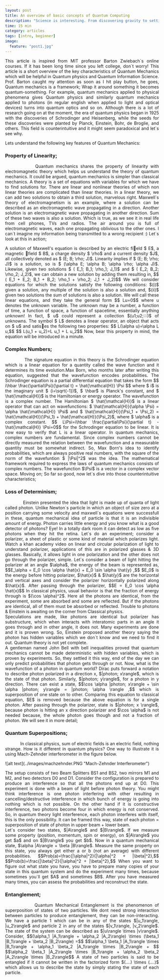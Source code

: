 ```yaml
---
layout: post
title: An overview of basic concepts of Quantum Computing
description: "Science is interesting. From discovering gravity to setting foot on moon, every event was a giant leap of success for mankind. Quantum computing, is probably going to shape the future. Let`s see what it is and how easy is it to learn & research. This article provides an overview of few key characteristics of quantum mechanics that are necessary in quantum computing."
time: 15 min
category: articles
tags: [intro, beginner]
image:
  feature: "post1.jpg"
---
```

<p style="text-align: justify">This article is inspired from MIT professor Barton Zwiebach`s online courses. If it has been long time since you left college, don`t worry! This article is a short  overview of the key characteristics of Quantum Mechanics which will be helpful in Quantum physics and Quantum Information Science. Prof. Barton caught my attention as soon as I hit play button, he goes, Quantum mechanics is a framework; Wrap it around something it becomes quantum-something. For example, quantum mechanics applied to physical phenomena gives Quantum physics and similarly quantum mechanics applied to photons (in regular english when applied to light and optical devices) turns into quantum optics and so on. Although there is a lot of research going on at the moment, the era of quantum physics began in 1925 with the discoveries of Schrodinger and Heisenberg, while the seeds for these discoveries were planted by Planck, Einstein, Bohr, de Broglie, and others. This field is counterintuitive and it might seem paradoxical and let`s see why.</p>

Lets understand the following key features of Quantum Mechanics:
### Property of Linearity;
<p style="text-align: justify">&nbsp;&nbsp;&nbsp;&nbsp;&nbsp;&nbsp;&nbsp;&nbsp;&nbsp;&nbsp;&nbsp;&nbsp;Quantum mechanics shares the property of linearity with electromagnetic theory which helps us understand the theory of quantum mechanics. It  could  be argued, quantum mechanics is  simpler  than  classical mechanics. A theory is a set of equations with variables for which we have to find solutions for. There are linear and nonlinear theories of which non linear theories are complicated than linear theories. In a linear theory, we can add two solutions to obtain a third solution, marvelous right. Maxwell`s theory of electromagnetism is an example, where a solution can be described as an electromagnetic wave propagating in a direction. Another solution is an electromagnetic wave propagating in another direction. Sum of these two waves is also a solution. Which is true, as we see it in real life from cell phones, TVs and radios. The air around you is full of electromagnetic waves, each one propagating oblivious to the other ones. I can`t imagine my information being transmitted to a wrong recipient :) Let`s look at this in action;</p>

<p style="text-align: justify">A solution of Maxwell's equation is described by an electric field $ E$, a magnetic field $ B$, a charge density $ \rho$ and a current density $J$, all collectively denoted as $ (E; B; \rho; J)$. Linearity implies if $ (E; B; \rho; J)$ is a solution, so is $ (\alpha E; \alpha B; \alpha \rho; \alpha J)$. Likewise, given two solutions $ ( E_1; B_1; \rho_1; J_1)$ and $ ( E_2; B_2; \rho_2; J_2)$, we can obtain a new solution by adding them resulting in, $$ ( E_1 + E_2; B_1 + B_2; \rho_1 + \rho_2; J_1 + J_2)$$ We will consider equations for which the solutions satisfy the following conditions:  $(i)$ given a solution, any multiple of the solution is also a solution and, $(ii)$ given two solutions the sum of solutions is also a solution.  We will call these linear equations, and they take the general form $$ Lu=0$$ where u denotes the unknown variable. The unknown may be a number, a function of  time,  a function of space, a function of spacetime, essentially anything unknown!  In fact, $ u$ could represent a collection $(u1;u2;:::)$ of unknowns.  The symbol $ L$ denotes a linear operator, an object that acts on $ u$ and satises the following two properties: $$ L(\alpha u)=\alpha L u,$$ $$ L(u_1 + u_2)=L u_1 + L u_2$$ Now, bear this property in mind, the equation will be introduced in a minute.</p>

### Complex Numbers;
<p style="text-align: justify">&nbsp;&nbsp;&nbsp;&nbsp;&nbsp;&nbsp;&nbsp;&nbsp;&nbsp;&nbsp;&nbsp;&nbsp;The signature equation in this theory is the Schrodinger equation which is a linear equation for a quantity called the wave function and it determines its time evolution.Max Born, who months later after writing this equation, suggested that the wavefunction encodes probabilities. The Schrodinger equation is a partial differential equation that takes the form $$ i\hbar \frac{\partial\Psi}{\partial t} = \hat{\mathcal{H}} \Psi $$ where $ i$ is the imaginary unit $ (i=\sqrt{-1})$, $ \hbar$ is Planck's constant, and $ \hat{\mathcal{H}}$ is the Hamiltonian or energy  operator.  The wavefunction is  a complex  number. The Hamiltonian $ \hat{\mathcal{H}}$ is a linear operator that can act on wavefunctions: $ \hat{\mathcal{H}}(\alpha \Psi) = \alpha \hat{\mathcal{H}} \Psi$ and $ \hat{\mathcal{H}}(\Psi_1 + \Psi_2) = \hat{\mathcal{H}}(\Psi_1) + \hat{\mathcal{H}}(\Psi_2)$, where $ \alpha$ is a complex constant. $$ L\Psi=i\hbar \frac{\partial\Psi}{\partial t} - \hat{\mathcal{H}} \Psi=0$$ for the Schrodinger equation to be linear. It is now easy to verify that L is a linear operator. In quantum mechanics, complex numbers are fundamental. Since complex numbers cannot be directly measured the relation between the wavefunction and a measurable quantity must be somewhat indirect. So, Max Born's idea to identify probabilities, which are always positive real numbers, with the square of the norm of the wavefuntion $ |\Psi|^2$ was the idea. The mathematical framework required to express the laws of quantum mechanics consists of complex numbers. The wavefunction $\Psi$ is a vector in a complex vector space. Moving on; So far so good, now let`s dive into those counterintuitive characteristics;</p>

### Loss of Determinism;
<p style="text-align: justify">&nbsp;&nbsp;&nbsp;&nbsp;&nbsp;&nbsp;&nbsp;&nbsp;&nbsp;&nbsp;&nbsp;&nbsp;Einstein presented the idea that light is made up of quanta of light called photon. Unlike Newton`s particle in which an object of size zero at a position carrying some velocity and maxwell`s equations were successfull in these, quantum mechanical idea of particle is that it is an indivisible amount of energy. Photon carries little energy and you know what is a good detector of photons? Eye! In a totally dark room it can detect as low as five photons  when they hit the retina. Let`s do an experiment; consider a polarizer, a sheet of plastic or some kind of material which polarizes light. Watch a khan academy video on linear and circular polarization of light to understand polarizer, applications of this are in polarized glasses & 3D glasses. Basically, it allows light in one polarization and the other does not go through the polarizer, simple. Let`s consider a beam of light hitting the polarizer at an angle $\alpha$, the energy of the beam is represented as, $$E_\alpha = E_0 \cos \alpha \hat{x} + E_0 \sin \alpha \hat{y} ,$$ $E_0$ is the energy before hitting polarizer, $\hat{x}$ & $\hat{y}$ are the horizontal and vertical axes and consider the polarizer horizontally polarized along $\hat{x}$. After passing through the polarizer, $$E = E_0 \cos \alpha \hat{x}$$
In classical physics, usual behavior is that the fraction of energy through is $(\cos \alpha)^2$. Here all the photons are identical, from the experiment, some are absorbed and some are reflected. But if the photons are identical, all of them must be absorbed or reflected. Trouble to photons & Einstein is awaiting on the corner from Classical physics.<br/>
Speculations are made, like photons are identical but polarizer has substructure, which when interacts with interatomic parts in an angle it goes through and in other angle, it does not. Many experiments are done and it is proven wrong. So, Einstein proposed another theory saying the photon has hidden variables which we don`t know and we need to find it out. Quantum theory is not yet complete.<br/>
A gentleman named John Bell with bell inequalities proved that quantum mechanics cannot be made deterministic with hidden variables, which is proven by experiments. So, they settled it this way, end of the day we can only predict probabilities that photon gets through or not. Now, what is the wavefunction of a photon in quantum world? Dirac puts forward a notation to describe photon polarized in a direction x, $|photon; x\rangle$, which is the state of that photon. Similarly, $|photon; y\rangle$, for a photon in y direction. There can exist a state,
$$\cos \alpha |photon; x\rangle + \sin \alpha |photon; y\rangle = |photon; \alpha \rangle ,$$ which is superposition of one state on to other. Comparing this equation to classical equation, $E$ is removed because the above equation is for a single photon. After passing through the polarizer, state is $|photon; x \rangle$, because photon is hitting an x direction polarizer and $\cos \alpha$ is not needed because, the whole photon goes though and not a fraction of photon. We will see it in more detail;
</p>

### Quantum Superpositions;
<p style="text-align: justify">&nbsp;&nbsp;&nbsp;&nbsp;&nbsp;&nbsp;&nbsp;&nbsp;&nbsp;&nbsp;&nbsp;&nbsp;In classical physics, sum of electric fields is an electric field, nothing strange. How is it different in quantum physics? One way to illustrate it is using Mach-Zehnder interferometer in the figure below.</p>
![alt text](../images/machzehnder.PNG "Mach-Zehnder Interferometer")
<p style="text-align: justify">The setup consists of two Beam Splitters BS1 and BS2, two mirrors M1 and M2, and two detectors D0 and D1. Consider the configuration is prepared to produce an interference so that all the photons end up at D0. This experiment is done with a beam of light before photon theory. You might think interference is one photon interfering with other resulting in cancelling/destructive interference in which bunch of energy is going into nothing which is not possible. On the other hand if it is constructive interference, two photons become four in which energy is not conserved. So, in quantum theory light interference, each photon interferes with itself, this is the only possibility. It can be framed this way, state of each photon = superposition of state of photon in upper beam + lower beam.<br/>
Let`s consider two states, $|A\rangle$ and $|B\rangle$. If we measure some property (position, momentum, spin or energy), on $|A\rangle$ you get $a$ and on $|B\rangle$ you get $b$. Now in a quantum mechanical state, $\alpha |A\rangle + \beta |B\rangle$. Measure the same property on this state, you always get either a or b (not an average) with different probabilities.
$$Prob(a)=\frac{|\alpha|^2}{|\alpha|^2 + |\beta|^2},$$ $$Prob(b)=\frac{|\beta|^2}{|\alpha|^2 + |\beta|^2},$$
When you want to figure out what state you have, you have to prepare many copies of your state in this quantum system and do the experiment many times, because sometimes you`ll get $A$ and sometimes $B$. After you have measured many times, you can assess the probabilities and reconstruct the state.</p>

### Entanglement;
<p style="text-align: justify">&nbsp;&nbsp;&nbsp;&nbsp;&nbsp;&nbsp;&nbsp;&nbsp;&nbsp;&nbsp;&nbsp;&nbsp;Quantum Mechanical Entanglement is the phenomenon of superposition of states of two particles. We dont need strong interaction between particles to produce entanglement, they can be non-interacting. We have a particle 1 which can be in any of the states $|u_1\rangle, |u_2\rangle$ and particle 2 in any of the states $|v_1\rangle, |v_2\rangle$. The state of the system can be described as $|u\rangle \times |v\rangle$. Consider,
$$(\alpha_1 |A_1\rangle + \alpha_2 |A_2\rangle) \times (\beta_1 |B_1\rangle + \beta_2 |B_2\rangle) =$$ $$\alpha_1 \beta_1 |A_1\rangle \times |B_1\rangle + \alpha_1 \beta_2 |A_1\rangle \times |B_2\rangle +
$$ $$\alpha_2 \beta_1 |A_2\rangle \times |B_1\rangle +
\alpha_2 \beta_2 |A_2\rangle \times |B_2\rangle$$
A state of two particles is said to be entangled if it cannot be written in the factorized form $(....) \times (....)$ which allows us to describe the state by simply stating the state of each particle.</p>

<div class="fb-comments" data-href="https://naveenrc.github.io/articles/quantum-computing-overview" data-width="" data-numposts="5"></div>
